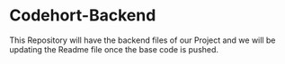 # Codehort-Backend



This Repository will have the backend files of our Project and we will be updating the Readme file once the base code is pushed.
